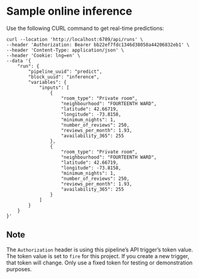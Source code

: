 # Sample online inference

Use the following CURL command to get real-time predictions:


```curl
curl --location 'http://localhost:6789/api/runs' \
--header 'Authorization: Bearer bb22ef7fdc1346d38058a44206832eb1' \
--header 'Content-Type: application/json' \
--header 'Cookie: lng=en' \
--data '{
    "run": {
        "pipeline_uuid": "predict",
        "block_uuid": "inference",
        "variables": {
            "inputs": [
                {
                    "room_type": "Private room",
                    "neighbourhood": "FOURTEENTH WARD",
                    "latitude": 42.66719,
                    "longitude": -73.8158,
                    "minimum_nights": 1,
                    "number_of_reviews": 250,
                    "reviews_per_month": 1.93,
                    "availability_365": 255
                },
                {
                    "room_type": "Private room",
                    "neighbourhood": "FOURTEENTH WARD",
                    "latitude": 42.66719,
                    "longitude": -73.8158,
                    "minimum_nights": 1,
                    "number_of_reviews": 250,
                    "reviews_per_month": 1.93,
                    "availability_365": 255
                }
            ]
        }
    }
}'

```

## Note

The `Authorization` header is using this pipeline’s API trigger’s token value.
The token value is set to `fire` for this project.
If you create a new trigger, that token will change.
Only use a fixed token for testing or demonstration purposes.
